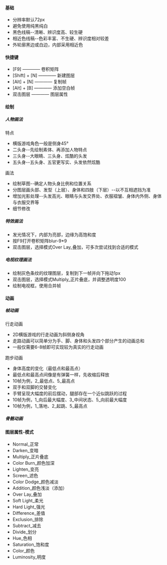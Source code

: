 #### 基础
- 分辨率默认72px
- 避免使用纯黑纯白
- 黑色线稿--清晰、辨识度高、较生硬
- 相近色线稿--色彩丰富、不生硬、辨识度相对较差
- 外轮廓黑边或白边，内部采用相近色

#### 快捷键  
- [F9] ———— 卷积矩阵
- [Shift] + [N] ———— 新建图层
- [Alt] + [N] ———— 复制帧
- [Alt] + [B] ———— 添加空白帧
- 双击图层 ———— 图层属性

#### 绘制

##### 人物画法
特点
- 横版游戏角色一般是侧身45°
- 二头身--先绘制素体、再添加人物特点
- 三头身--大眼睛、三头身、炫酷的头发
- 五头身--五头身、五官更写实、头发依然炫酷

画法
- 绘制草图--确定人物头身比例和位置关系
- 分图层画头部、发型（上层）、身体和四肢（下层）--以不互相遮挡为准
- 增加光影处理--头发高光、眼睛与头发交界处、衣服褶皱、身体内外侧、身体与衣服交界等
- 细节修改

##### 特效画法
- 发光情况下，内部为亮部，边缘为高饱和度
- 按F9打开卷积矩阵blur-9*9
- 双击图层，选择模式Over Lay_叠加，可多次尝试找到合适的模式

##### 电视纹理画法
- 绘制灰色条纹的纹理图层，复制到下一帧并向下拖动1px
- 双击图层，选择模式Multiply_正片叠底，并调整透明度100
- 绘制电视框，使用合并帧

#### 动画

##### 帧动画
行走动画
- 2D横版游戏的行走动画为斜侧身视角
- 走路动画可以简单分为手、脚、身体和头发四个部分产生的动画总和
- 一般仅需要6-8帧即可实现较为真实的行走动画

跑步动画
- 身体高度的变化（最低点和最高点）
- 最低点和最高点间像是有弹簧一样，先收缩后释放
- 10帧为例，2_最低点、5_最高点
- 双手和双脚的交替变化
- 手臂呈现大幅度的前后摆动，腿部存在一个近似跳跃的过程
- 10帧为例，1_向后最大幅度、3_中间状态、5_向前最大幅度
- 10帧为例，1_落地、2_起跳、5_最高点

##### 骨骼动画

#### 图层属性-模式
- Normal_正常
- Darken_变暗
- Multiply_正片叠底
- Color Burn_颜色加深
- Lighten_变亮
- Screen_滤色
- Color Dodge_颜色减淡
- Addition_颜色浅淡（添加）
- Over Lay_叠加
- Soft Light_柔光
- Hard Light_强光
- Difference_差值
- Exclusion_排除
- Subtract_减去
- Divide_划分
- Hue_色相
- Saturation_饱和度
- Color_颜色
- Luminosity_明度
